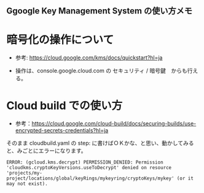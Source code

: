 ## Ggoogle Key Management System の使い方メモ

# 暗号化の操作について 
- 参考: https://cloud.google.com/kms/docs/quickstart?hl=ja

- 操作は、console.google.cloud.com の セキュリティ / 暗号鍵　からも行える。

# Cloud build での使い方

- 参考：https://cloud.google.com/cloud-build/docs/securing-builds/use-encrypted-secrets-credentials?hl=ja

そのまま cloudbuild.yaml の step: に書けばＯＫかな、と思い、動かしてみると、みごとにエラーになります。

```
ERROR: (gcloud.kms.decrypt) PERMISSION_DENIED: Permission 'cloudkms.cryptoKeyVersions.useToDecrypt' denied on resource 'projects/my-project/locations/global/keyRings/mykeyring/cryptoKeys/mykey' (or it may not exist).
```


